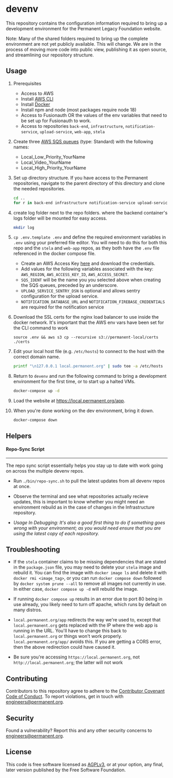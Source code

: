 # devenv

This repository contains the configuration information required to
bring up a development environment for the Permanent Legacy Foundation
website.

Note: Many of the shared folders required to bring up the complete
environment are not yet publicly available. This will change. We are
in the process of moving more code into public view, publishing it as
open source, and streamlining our repository structure.

## Usage

1. Prerequisites

   - Access to AWS
   - Install [AWS CLI](https://docs.aws.amazon.com/cli/v1/userguide/cli-chap-install.html)
   - Install [Docker](https://docs.docker.com/get-docker/)
   - Install npm and node (most packages require node 18)
   - Access to Fusionauth OR the values of the env variables that need to be set up for Fusionauth to work.
   - Access to repositories `back-end`, `infrastructure`, `notification-service`, `upload-service`, `web-app`, `stela`

1. Create three [AWS SQS queues](https://aws.amazon.com/sqs/) (type: Standard) with the following names:

   - Local_Low_Priority_YourName
   - Local_Video_YourName
   - Local_High_Priority_YourName

1. Set up directory structure. If you have access to the Permanent repositories, navigate to the parent directory of this directory and clone the needed repositories.

   ```bash
   cd ..
   for r in back-end infrastructure notification-service upload-service web-app stela; do git clone git@github.com:PermanentOrg/$r.git; done
   ```

1. create log folder next to the repo folders. where the backend container's logs folder will be mounted for easy access.

   ```bash
   mkdir log
   ```

1. `cp .env.template .env` and define the required environment variables in `.env` using your preferred file editor.
   You will need to do this for both this repo and the `stela` and `web-app` repos, as they both have the `.env` file referenced in the docker compose file.

   - Create an AWS Access Key [here](https://console.aws.amazon.com/iam/home?#/security_credentials) and download the credentials.
   - Add values for the following variables associated with the key: `AWS_REGION`, `AWS_ACCESS_KEY_ID`, `AWS_ACCESS_SECRET`.
   - `SQS_IDENT` will be the name you you selected above when creating the SQS queues, preceded by an underscore.
   - `UPLOAD_SERVICE_SENTRY_DSN` is optional and allows sentry configuration for the upload service.
   - `NOTIFICATION_DATABASE_URL` and `NOTIFICATION_FIREBASE_CREDENTIALS` are required for the notification service

1. Download the SSL certs for the nginx load balancer to use inside the docker network.
   It's important that the AWS env vars have been set for the CLI command to work

   ```
   source .env && aws s3 cp --recursive s3://permanent-local/certs ./certs
   ```

1. Edit your local host file (e.g. `/etc/hosts`) to connect to the host with the correct domain name.

   ```bash
   printf "\n127.0.0.1 local.permanent.org" | sudo tee -a /etc/hosts
   ```

1. Return to `devenv` and run the following command to bring a development environment for the first
   time, or to start up a halted VMs.

   ```bash
   docker-compose up -d
   ```

1. Load the website at https://local.permanent.org/app.

1. When you're done working on the dev environment, bring it down.

   ```bash
   docker-compose down
   ```

## Helpers

#### Repo-Sync Script

---

The repo sync script essentially helps you stay up to date with work going on across the multiple devenv repos.

- Run `./bin/repo-sync.sh` to pull the latest updates from all devenv repos at once.

- Observe the terminal and see what repositories actually recieve updates, this is important to know whether you might need an environment rebuild as in the case of changes in the Infrastructure repository.

- _Usage In Debugging: It's also a good first thing to do if something goes wrong with your environment; as you would need ensure that you are using the latest copy of each repository._

## Troubleshooting
- If the `stela` container claims to be missing dependencies that are stated in the `package.json` file, you may need
to delete your `stela` image and rebuild it. You can find the image with `docker image ls` and delete it with
`docker rmi <image_tag>`, or you can run `docker compose down` followed by `docker system prune --all` to  remove all
images not currently in use. In either case, `docker compose up -d` will rebuild the image.

- If running `docker compose up` results in an error due to port 80 being in use already, you likely need to turn off
  apache, which runs by default on many distros.

- `local.permanent.org/app` redirects the way we're used to, except that `local.permanent.org` gets replaced with the IP
  where the web app is running in the URL. You'll have to change this back to `local.permanent.org` or things won't work
  properly. `local.permanent.org/app/` avoids this. If you are getting a CORS error, then the above redirection could have
  caused it.

- Be sure you're accessing `https://local.permanent.org`, not `http://local.permanent.org`; the latter will not work

## Contributing

Contributors to this repository agree to adhere to the [Contributor Covenant Code of Conduct](CODE_OF_CONDUCT.md). To report violations, get in touch with engineers@permanent.org.

## Security

Found a vulnerability? Report this and any other security concerns to engineers@permanent.org.

## License

This code is free software licensed as [AGPLv3](LICENSE), or at your
option, any final, later version published by the Free Software
Foundation.
